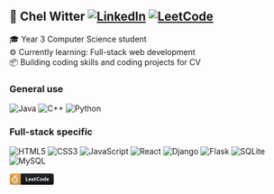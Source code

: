 ## 📇 Chel Witter [![LinkedIn](https://img.shields.io/badge/LinkedIn-%230077B5.svg?logo=linkedin&logoColor=white)](https://linkedin.com/in/cnjlwitter) [![LeetCode](https://github.com/user-attachments/assets/21815a82-7da2-45f0-8939-91d4846a6dda)](https://leetcode.com/u/lishanlung/)
🎓 Year 3 Computer Science student <br>
⚙️ Currently learning: Full-stack web development <br>
📦 Building coding skills and coding projects for CV<br>

### General use
![Java](https://img.shields.io/badge/java-%23ED8B00.svg?style=plastic&logo=openjdk&logoColor=white) ![C++](https://img.shields.io/badge/c++-%2300599C.svg?style=plastic&logo=c%2B%2B&logoColor=white)  ![Python](https://img.shields.io/badge/python-3670A0?style=plastic&logo=python&logoColor=ffdd54)

### Full-stack specific
![HTML5](https://img.shields.io/badge/html5-%23E34F26.svg?style=plastic&logo=html5&logoColor=white) ![CSS3](https://img.shields.io/badge/css3-%231572B6.svg?style=plastic&logo=css3&logoColor=white) ![JavaScript](https://img.shields.io/badge/javascript-%23323330.svg?style=plastic&logo=javascript&logoColor=%23F7DF1E) ![React](https://img.shields.io/badge/react-%2320232a.svg?style=plastic&logo=react&logoColor=%2361DAFB) ![Django](https://img.shields.io/badge/django-%23092E20.svg?style=plastic&logo=django&logoColor=white) ![Flask](https://img.shields.io/badge/Flask-000?style=plastic&logo=flask&logoColor=white) ![SQLite](https://img.shields.io/badge/sqlite-%2307405e.svg?style=plastic&logo=sqlite&logoColor=white) ![MySQL](https://img.shields.io/badge/mysql-4479A1.svg?style=plastic&logo=mysql&logoColor=white)



<?xml version="1.0" encoding="UTF-8"?>
<svg xmlns="http://www.w3.org/2000/svg" xmlns:xlink="http://www.w3.org/1999/xlink" width="79px" height="20px" viewBox="0 0 78 20" version="1.1">
<defs>
<linearGradient id="linear0" gradientUnits="userSpaceOnUse" x1="0" y1="0" x2="0" y2="32" gradientTransform="matrix(0.619048,0,0,0.625,0,0)">
<stop offset="0" style="stop-color:rgb(73.333333%,73.333333%,73.333333%);stop-opacity:0.101961;"/>
<stop offset="1" style="stop-color:rgb(0%,0%,0%);stop-opacity:0.101961;"/>
</linearGradient>
</defs>
<g id="surface1">
<path style=" stroke:none;fill-rule:nonzero;fill:rgb(5.882353%,7.843138%,9.411765%);fill-opacity:1;" d="M 74.90625 0 L 19.191406 0 L 19.191406 20 L 74.90625 20 C 76.613281 20 78 18.601562 78 16.875 L 78 3.125 C 78 1.398438 76.613281 0 74.90625 0 Z M 74.90625 0 "/>
<path style=" stroke:none;fill-rule:nonzero;fill:rgb(92.156863%,63.921571%,25.098041%);fill-opacity:1;" d="M 19.191406 0 L 3.09375 0 C 1.386719 0 0 1.398438 0 3.125 L 0 16.875 C 0 18.601562 1.386719 20 3.09375 20 L 19.191406 20 Z M 19.191406 0 "/>
<path style=" stroke:none;fill-rule:nonzero;fill:rgb(100%,100%,100%);fill-opacity:1;" d="M 12.445312 13.707031 L 10.773438 15.335938 C 10.484375 15.628906 10.085938 15.75 9.644531 15.75 C 9.207031 15.75 8.808594 15.628906 8.515625 15.335938 L 5.835938 12.609375 C 5.546875 12.316406 5.398438 11.890625 5.398438 11.445312 C 5.398438 11 5.546875 10.597656 5.835938 10.304688 L 8.507812 7.566406 C 8.796875 7.277344 9.207031 7.164062 9.644531 7.164062 C 10.085938 7.164062 10.484375 7.285156 10.773438 7.578125 L 12.445312 9.207031 C 12.761719 9.527344 13.289062 9.515625 13.621094 9.179688 C 13.949219 8.847656 13.960938 8.316406 13.644531 7.992188 L 12.03125 6.347656 C 11.613281 5.929688 11.089844 5.640625 10.515625 5.507812 L 12.042969 3.945312 C 12.363281 3.625 12.351562 3.09375 12.019531 2.757812 C 11.691406 2.425781 11.164062 2.414062 10.84375 2.734375 L 4.589844 9.046875 C 3.984375 9.664062 3.667969 10.507812 3.667969 11.445312 C 3.667969 12.378906 3.984375 13.253906 4.589844 13.867188 L 7.28125 16.589844 C 7.886719 17.203125 8.726562 17.5 9.65625 17.5 C 10.582031 17.5 11.421875 17.179688 12.027344 16.566406 L 13.644531 14.917969 C 13.964844 14.597656 13.949219 14.066406 13.621094 13.730469 C 13.289062 13.394531 12.761719 13.382812 12.445312 13.707031 Z M 15.359375 10.632812 L 9.078125 10.632812 C 8.644531 10.632812 8.292969 11.007812 8.292969 11.472656 C 8.292969 11.9375 8.644531 12.3125 9.078125 12.3125 L 15.359375 12.3125 C 15.792969 12.3125 16.144531 11.9375 16.144531 11.472656 C 16.144531 11.007812 15.792969 10.632812 15.359375 10.632812 Z M 15.359375 10.632812 "/>
<path style=" stroke:none;fill-rule:nonzero;fill:rgb(100%,100%,100%);fill-opacity:1;" d="M 32.328125 13.125 L 28.453125 13.125 L 28.453125 6.5625 L 29.917969 6.5625 L 29.917969 11.925781 L 32.328125 11.925781 Z M 37.511719 11.191406 L 34.484375 11.191406 C 34.53125 11.875 34.957031 12.214844 35.757812 12.214844 C 36.269531 12.214844 36.71875 12.09375 37.105469 11.847656 L 37.105469 12.890625 C 36.675781 13.125 36.117188 13.238281 35.429688 13.238281 C 34.679688 13.238281 34.097656 13.03125 33.683594 12.613281 C 33.269531 12.191406 33.0625 11.605469 33.0625 10.855469 C 33.0625 10.078125 33.289062 9.460938 33.734375 9.003906 C 34.183594 8.550781 34.734375 8.324219 35.386719 8.324219 C 36.0625 8.324219 36.585938 8.527344 36.953125 8.933594 C 37.324219 9.335938 37.511719 9.886719 37.511719 10.585938 Z M 36.183594 10.304688 C 36.183594 9.632812 35.914062 9.296875 35.375 9.296875 C 35.148438 9.296875 34.949219 9.394531 34.777344 9.585938 C 34.613281 9.777344 34.511719 10.019531 34.472656 10.304688 Z M 42.648438 11.191406 L 39.617188 11.191406 C 39.667969 11.875 40.089844 12.214844 40.890625 12.214844 C 41.402344 12.214844 41.851562 12.09375 42.238281 11.847656 L 42.238281 12.890625 C 41.808594 13.125 41.253906 13.238281 40.566406 13.238281 C 39.816406 13.238281 39.234375 13.03125 38.820312 12.613281 C 38.40625 12.191406 38.199219 11.605469 38.199219 10.855469 C 38.199219 10.078125 38.421875 9.460938 38.871094 9.003906 C 39.316406 8.550781 39.867188 8.324219 40.519531 8.324219 C 41.199219 8.324219 41.722656 8.527344 42.089844 8.933594 C 42.460938 9.335938 42.648438 9.886719 42.648438 10.585938 Z M 41.320312 10.304688 C 41.320312 9.632812 41.050781 9.296875 40.511719 9.296875 C 40.28125 9.296875 40.082031 9.394531 39.914062 9.585938 C 39.746094 9.777344 39.644531 10.019531 39.609375 10.304688 Z M 46.417969 13.070312 C 46.207031 13.183594 45.886719 13.238281 45.460938 13.238281 C 44.453125 13.238281 43.945312 12.710938 43.945312 11.652344 L 43.945312 9.503906 L 43.195312 9.503906 L 43.195312 8.4375 L 43.945312 8.4375 L 43.945312 7.425781 L 45.375 7.015625 L 45.375 8.4375 L 46.417969 8.4375 L 46.417969 9.503906 L 45.375 9.503906 L 45.375 11.398438 C 45.375 11.886719 45.566406 12.132812 45.949219 12.132812 C 46.101562 12.132812 46.257812 12.085938 46.417969 12 Z M 52.304688 12.890625 C 51.832031 13.125 51.210938 13.238281 50.445312 13.238281 C 49.449219 13.238281 48.664062 12.945312 48.09375 12.351562 C 47.523438 11.757812 47.234375 10.96875 47.234375 9.984375 C 47.234375 8.933594 47.558594 8.082031 48.199219 7.429688 C 48.839844 6.777344 49.675781 6.449219 50.699219 6.449219 C 51.335938 6.449219 51.871094 6.53125 52.304688 6.695312 L 52.304688 8.117188 C 51.871094 7.855469 51.375 7.722656 50.816406 7.722656 C 50.207031 7.722656 49.714844 7.917969 49.339844 8.304688 C 48.964844 8.691406 48.777344 9.21875 48.777344 9.878906 C 48.777344 10.515625 48.953125 11.019531 49.308594 11.398438 C 49.660156 11.773438 50.136719 11.960938 50.738281 11.960938 C 51.308594 11.960938 51.832031 11.820312 52.304688 11.542969 Z M 55.785156 13.238281 C 55.011719 13.238281 54.402344 13.019531 53.957031 12.585938 C 53.515625 12.144531 53.296875 11.550781 53.296875 10.800781 C 53.296875 10.023438 53.527344 9.417969 53.984375 8.980469 C 54.445312 8.542969 55.066406 8.324219 55.847656 8.324219 C 56.621094 8.324219 57.222656 8.542969 57.664062 8.980469 C 58.101562 9.417969 58.320312 9.996094 58.320312 10.71875 C 58.320312 11.496094 58.09375 12.109375 57.640625 12.5625 C 57.191406 13.011719 56.570312 13.238281 55.785156 13.238281 Z M 55.820312 9.429688 C 55.484375 9.429688 55.21875 9.546875 55.03125 9.785156 C 54.84375 10.019531 54.75 10.351562 54.75 10.78125 C 54.75 11.679688 55.113281 12.132812 55.832031 12.132812 C 56.515625 12.132812 56.859375 11.667969 56.859375 10.746094 C 56.859375 9.867188 56.515625 9.429688 55.820312 9.429688 Z M 63.902344 13.125 L 62.472656 13.125 L 62.472656 12.480469 L 62.453125 12.480469 C 62.128906 12.984375 61.648438 13.238281 61.015625 13.238281 C 60.4375 13.238281 59.96875 13.035156 59.613281 12.621094 C 59.261719 12.207031 59.085938 11.628906 59.085938 10.886719 C 59.085938 10.113281 59.28125 9.492188 59.667969 9.023438 C 60.058594 8.554688 60.570312 8.324219 61.203125 8.324219 C 61.800781 8.324219 62.21875 8.539062 62.453125 8.972656 L 62.472656 8.972656 L 62.472656 6.183594 L 63.902344 6.183594 Z M 62.5 10.84375 L 62.5 10.492188 C 62.5 10.1875 62.410156 9.933594 62.234375 9.734375 C 62.058594 9.53125 61.832031 9.429688 61.550781 9.429688 C 61.234375 9.429688 60.984375 9.558594 60.808594 9.8125 C 60.628906 10.0625 60.539062 10.40625 60.539062 10.84375 C 60.539062 11.257812 60.625 11.574219 60.796875 11.796875 C 60.96875 12.019531 61.210938 12.132812 61.515625 12.132812 C 61.804688 12.132812 62.039062 12.015625 62.222656 11.777344 C 62.40625 11.542969 62.5 11.234375 62.5 10.84375 Z M 69.394531 11.191406 L 66.363281 11.191406 C 66.414062 11.875 66.835938 12.214844 67.636719 12.214844 C 68.148438 12.214844 68.597656 12.09375 68.984375 11.847656 L 68.984375 12.890625 C 68.554688 13.125 68 13.238281 67.3125 13.238281 C 66.5625 13.238281 65.980469 13.03125 65.566406 12.613281 C 65.152344 12.191406 64.945312 11.605469 64.945312 10.855469 C 64.945312 10.078125 65.167969 9.460938 65.617188 9.003906 C 66.0625 8.550781 66.613281 8.324219 67.265625 8.324219 C 67.945312 8.324219 68.464844 8.527344 68.835938 8.933594 C 69.207031 9.335938 69.394531 9.886719 69.394531 10.585938 Z M 68.0625 10.304688 C 68.0625 9.632812 67.796875 9.296875 67.257812 9.296875 C 67.027344 9.296875 66.828125 9.394531 66.660156 9.585938 C 66.492188 9.777344 66.390625 10.019531 66.355469 10.304688 Z M 68.0625 10.304688 "/>
<path style=" stroke:none;fill-rule:nonzero;fill:url(#linear0);" d="M 74.90625 0 L 3.09375 0 C 1.386719 0 0 1.398438 0 3.125 L 0 16.875 C 0 18.601562 1.386719 20 3.09375 20 L 74.90625 20 C 76.613281 20 78 18.601562 78 16.875 L 78 3.125 C 78 1.398438 76.613281 0 74.90625 0 Z M 74.90625 0 "/>
</g>
</svg>



<!---!

lishanlung/lishanlung is a ✨ special ✨ repository because its `README.md` (this file) appears on your GitHub profile.
You can click the Preview link to take a look at your changes.
--->
